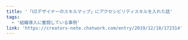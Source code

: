 ```yaml
---
title: '「UIデザイナーのスキルマップ」にアクセシビリティスキルを入れた話'
tags:
  - '組織導入に奮闘している事例'
link: 'https://creators-note.chatwork.com/entry/2019/12/18/172314'
---
```

